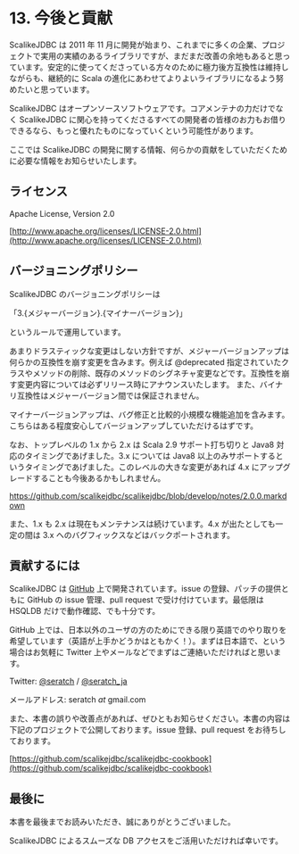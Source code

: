# 13. 今後と貢献

ScalikeJDBC は 2011 年 11 月に開発が始まり、これまでに多くの企業、プロジェクトで実用の実績のあるライブラリですが、まだまだ改善の余地もあると思っています。安定的に使ってくださっている方々のために極力後方互換性は維持しながらも、継続的に Scala の進化にあわせてよりよいライブラリになるよう努めたいと思っています。

ScalikeJDBC はオープンソースソフトウェアです。コアメンテナの力だけでなく ScalikeJDBC に関心を持ってくださるすべての開発者の皆様のお力もお借りできるなら、もっと優れたものになっていくという可能性があります。

ここでは ScalikeJDBC の開発に関する情報、何らかの貢献をしていただくために必要な情報をお知らせいたします。


## ライセンス

Apache License, Version 2.0

[http://www.apache.org/licenses/LICENSE-2.0.html](http://www.apache.org/licenses/LICENSE-2.0.html)


## バージョニングポリシー

ScalikeJDBC のバージョニングポリシーは

「3.{メジャーバージョン}.{マイナーバージョン}」

というルールで運用しています。

あまりドラスティックな変更はしない方針ですが、メジャーバージョンアップは何らかの互換性を崩す変更を含みます。例えば @deprecated 指定されていたクラスやメソッドの削除、既存のメソッドのシグネチャ変更などです。互換性を崩す変更内容については必ずリリース時にアナウンスいたします。
また、バイナリ互換性はメジャーバージョン間では保証されません。

マイナーバージョンアップは、バグ修正と比較的小規模な機能追加を含みます。こちらはある程度安心してバージョンアップしていただけるはずです。

なお、トップレベルの 1.x から 2.x は Scala 2.9 サポート打ち切りと Java8 対応のタイミングであげました。3.x については Java8 以上のみサポートするというタイミングであげました。このレベルの大きな変更があれば 4.x にアップグレードすることも今後あるかもしれません。

https://github.com/scalikejdbc/scalikejdbc/blob/develop/notes/2.0.0.markdown

また、1.x も 2.x は現在もメンテナンスは続けています。4.x が出たとしても一定の間は 3.x へのバグフィックスなどはバックポートされます。


## 貢献するには

ScalikeJDBC は [GitHub](http://github.com/scalikejdbc/scalikejdbc) 上で開発されています。issue の登録、パッチの提供ともに GitHub の issue 管理、pull request で受け付けています。最低限は HSQLDB だけで動作確認、でも十分です。

GitHub 上では、日本以外のユーザの方のためにできる限り英語でのやり取りを希望しています（英語が上手かどうかはともかく！）。まずは日本語で、という場合はお気軽に Twitter 上やメールなどでまずはご連絡いただければと思います。

Twitter: [@seratch](http://twitter.com/seratch) / [@seratch_ja](http://twitter.com/seratch_ja)

メールアドレス: seratch _at_ gmail.com

また、本書の誤りや改善点があれば、ぜひともお知らせください。本書の内容は下記のプロジェクトで公開しております。issue 登録、pull request をお待ちしております。

[https://github.com/scalikejdbc/scalikejdbc-cookbook](https://github.com/scalikejdbc/scalikejdbc-cookbook)


## 最後に

本書を最後までお読みいただき、誠にありがとうございました。

ScalikeJDBC によるスムーズな DB アクセスをご活用いただければ幸いです。
